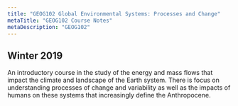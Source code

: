 ```yaml
---
title: "GEOG102 Global Environmental Systems: Processes and Change"
metaTitle: "GEOG102 Course Notes"
metaDescription: "GEOG102"
---
```

 Winter 2019
---
An introductory course in the study of the energy and mass flows that impact the climate and landscape of the Earth system. There is focus on understanding processes of change and variability as well as the impacts of humans on these systems that increasingly define the Anthropocene.